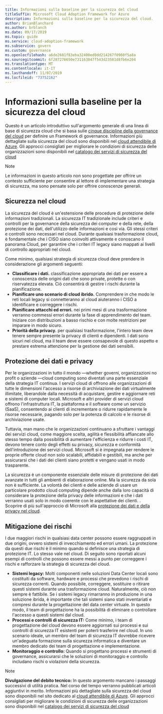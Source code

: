 ```yaml
---
title: Informazioni sulla baseline per la sicurezza del cloud
titleSuffix: Microsoft Cloud Adoption Framework for Azure
description: Informazioni sulla baseline per la sicurezza del cloud.
author: BrianBlanchard
ms.author: brblanch
ms.date: 09/17/2019
ms.topic: guide
ms.service: cloud-adoption-framework
ms.subservice: govern
ms.custom: governance
ms.openlocfilehash: a6de2681f83eba32400ed0dd214267f0960f5a8a
ms.sourcegitcommit: 6f287276650e731163047f543d23581d8fb6e204
ms.translationtype: MT
ms.contentlocale: it-IT
ms.lasthandoff: 11/07/2019
ms.locfileid: "73752162"
---
```

# <a name="understand-the-cloud-security-baseline"></a>Informazioni sulla baseline per la sicurezza del cloud

Questo è un articolo introduttivo sull'argomento generale di una linea di base di sicurezza cloud che si basa sulle [cinque discipline della governance del cloud](../governance-disciplines.md) per definire un Framework di governance. Informazioni più dettagliate sulla sicurezza del cloud sono disponibili nel [cloud attendibile di Azure](https://azure.microsoft.com/overview/trusted-cloud). Gli approcci consigliati per migliorare le condizioni di sicurezza delle organizzazioni sono disponibili nel [catalogo dei servizi di sicurezza del cloud](https://www.microsoft.com/security/information-protection)

> [!NOTE]
> Le informazioni in questo articolo non sono progettate per offrire un contesto sufficiente per consentire al lettore di implementare una strategia di sicurezza, ma sono pensate solo per offrire conoscenze generali.

## <a name="cloud-security"></a>Sicurezza nel cloud

La sicurezza del cloud è un'estensione delle procedure di protezione delle informazioni tradizionali. La sicurezza IT tradizionale include criteri e controlli per la governance della sicurezza dei computer e della rete, della protezione dei dati, dell'utilizzo delle informazioni e così via. Gli stessi criteri e controlli sono necessari nel cloud. Durante qualsiasi trasformazione cloud, è fondamentale che i CISO siano coinvolti attivamente e conoscano il panorama Cloud, per garantire che i criteri IT legacy siano mappati ai livelli di controllo appropriati nel cloud.

Come minimo, qualsiasi strategia di sicurezza cloud deve prendere in considerazione gli argomenti seguenti:

- **Classificare i dati.** classificazione appropriata dei dati per essere a conoscenza delle origini dati che sono private, protette o con riservatezza elevata. Ciò consentirà di gestire i rischi durante la pianificazione.
- **Pianificare uno scenario di cloud ibrido.** Comprendere in che modo le reti locali legacy si connetteranno al cloud aiuteranno i CISO a identificare e correggere i rischi.
- **Pianificare attacchi ed errori.** nei primi mesi di una trasformazione verranno commessi errori durante la fase di apprendimento del team. Iniziare con distribuzioni a basso rischio e con molte restrizioni per imparare in modo sicuro.
- **Priorità della privacy.** per qualsiasi trasformazione, l'intero team deve tenere sempre presente la privacy di clienti e dipendenti. I dati sono sicuri nel cloud, ma il team deve essere consapevole di questo aspetto e prestare estrema attenzione per la gestione dei dati sensibili.

## <a name="protecting-data-and-privacy"></a>Protezione dei dati e privacy

Per le organizzazioni in tutto il mondo &mdash;whether governi, organizzazioni no profit o aziende &mdash;cloud computing sono diventati una parte essenziale della strategia IT continua. I servizi cloud di offrono alle organizzazioni di tutte le dimensioni l'accesso a risorse di archiviazione dei dati virtualmente illimitate, liberandole dalla necessità di acquistare, gestire e aggiornare reti e sistemi di computer locali. Microsoft e altri provider di servizi cloud offrono l'infrastruttura IT, la piattaforma e il software come un servizio (SaaS), consentendo ai clienti di incrementare o ridurre rapidamente le risorse necessarie, pagando solo per la potenza di calcolo e le risorse di archiviazione usate.

Tuttavia, man mano che le organizzazioni continuano a sfruttare i vantaggi dei servizi cloud, come maggiore scelta, agilità e flessibilità affiancate allo stesso tempo dalla possibilità di aumentare l'efficienza e ridurre i costi IT, devono tenere conto degli effetti su privacy, sicurezza e conformità dell'introduzione dei servizi cloud. Microsoft si è impegnata per rendere le proprie offerte cloud non solo scalabili, affidabili e gestibili, ma anche per assicurarsi che i dati dei clienti siano protetti e vengano usati in modo trasparente.

La sicurezza è un componente essenziale delle misure di protezione dei dati avanzate in tutti gli ambienti di elaborazione online. Ma la sicurezza da sola non è sufficiente. La volontà dei clienti e delle aziende di usare un particolare prodotto cloud computing dipende anche dalla loro capacità di considerare la protezione della privacy delle informazioni e che i dati verranno usati solo in modo coerente con le aspettative dei clienti. . Scoprire di più sull'approccio di Microsoft alla [protezione dei dati e della privacy nel cloud](https://go.microsoft.com/fwlink/?LinkId=808242&clcid=0x409).

## <a name="risk-mitigation"></a>Mitigazione dei rischi

I due maggiori rischi in qualsiasi data center possono essere raggruppati in due origini, ovvero sistemi di invecchiamento ed errori umani. La protezione da questi due rischi è il minimo quando si definisce una strategia di protezione IT. Lo stesso vale nel cloud. Di seguito sono riportati alcuni esempi di controlli che possono essere messi a punto per correggere i rischi e rafforzare la strategia di sicurezza del cloud.

- **Sistemi legacy:** Molti componenti nelle soluzioni Data Center locali sono costituiti da software, hardware e processi che prevedono i rischi di sicurezza correnti. Quando possibile, correggere, sostituire o ritirare questi sistemi durante una trasformazione cloud. Naturalmente, ciò non sempre è fattibile. Se i sistemi legacy rimarranno in produzione in una soluzione ibrida, è importante che tali sistemi siano stati inventariati e compresi durante la progettazione del data center virtuale. In questo modo, il team di progettazione ha la possibilità di eliminare o controllare l'accesso a questi sistemi dal cloud.
- **Processi e controlli di sicurezza IT:** Come minimo, i team di progettazione del cloud devono essere aggiornati sui processi e sui controlli di sicurezza IT esistenti per poterli trasferire nel cloud. In uno scenario ideale, un membro del team di sicurezza IT dovrebbe ricevere un'adeguata formazione sulla sicurezza informatica e diventare un membro dedicato dei team di progettazione e implementazione.
- **Monitoraggio e controllo:** Quando si progettano processi e strumenti di governance, assicurarsi che le soluzioni di monitoraggio e controllo includano rischi o violazioni della sicurezza.

> [!NOTE]
> **Divulgazione del debito tecnico:** In questo argomento mancano i passaggi successivi di utilità pratica. Nel corso del tempo verranno pubblicati articoli aggiuntivi in merito. Informazioni più dettagliate sulla sicurezza del cloud sono disponibili nel sito dedicato al [cloud attendibile di Azure](https://azure.microsoft.com/overview/trusted-cloud). Gli approcci consigliati per migliorare le condizioni di sicurezza delle organizzazioni sono disponibili nel [catalogo dei servizi di sicurezza del cloud](https://www.microsoft.com/security/information-protection)
